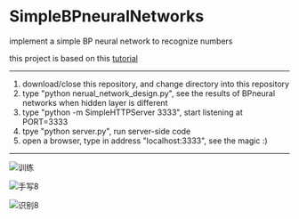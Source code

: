 # SimpleBPneuralNetworks
implement a simple BP neural network to recognize numbers

this project is based on this [tutorial](https://www.shiyanlou.com/courses/593)

---
1. download/close this repository, and change directory into this repository
2. type "python nerual_network_design.py", see the results of BPneural networks when hidden layer is different
3. type "python -m SimpleHTTPServer 3333", start listening at PORT=3333
4. tpye "python server.py", run server-side code
5. open a browser, type in address "localhost:3333", see the magic :)

---

![训练](http://img.blog.csdn.net/20161115000926522)

![手写8](http://img.blog.csdn.net/20161115001051710)

![识别8](http://img.blog.csdn.net/20161115001111460)
